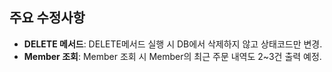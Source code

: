 
## 주요 수정사항

- **DELETE 메서드**: DELETE메서드 실행 시 DB에서 삭제하지 않고 상태코드만 변경.
- **Member 조회**: Member 조회 시 Member의 최근 주문 내역도 2~3건 출력 예정.

